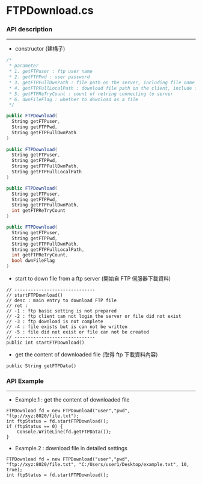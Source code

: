 # FTPDownload.cs



### API description
---

* constructor (建構子)

```csharp
/*
 * parameter
 * 1. getFTPuser : ftp user name
 * 2. getFTPPwd : user password
 * 3. getFTPFullDwnPath : file path on the server, including file name and sub file name
 * 4. getFTPFullLocalPath : download file path on the client, include file name and sub file name
 * 5. getFTPReTryCount : count of retring connecting to server 
 * 6. dwnFileFlag : whether to download as a file
 */

public FTPDownload(
  String getFTPuser, 
  String getFTPPwd, 
  String getFTPFullDwnPath
)
 
public FTPDownload(
  String getFTPuser, 
  String getFTPPwd, 
  String getFTPFullDwnPath, 
  String getFTPFullLocalPath
)

public FTPDownload(
  String getFTPuser, 
  String getFTPPwd, 
  String getFTPFullDwnPath, 
  int getFTPReTryCount
)

public FTPDownload(
  String getFTPuser, 
  String getFTPPwd, 
  String getFTPFullDwnPath, 
  String getFTPFullLocalPath, 
  int getFTPReTryCount, 
  bool dwnFileFlag
)
```

* start to down file from a ftp server (開始自 FTP 伺服器下載資料)

```
// ------------------------------
// startFTPDownload()
// desc : main entry to download FTP file
// ret :
// -1 : ftp basic setting is not prepared
// -2 : ftp client can not login the server or file did not exist
// -3 : ftp download is not complete
// -4 : file exists but is can not be written
// -5 : file did not exist or file can not be created
// ------------------------------
public int startFTPDownload()
```

* get the content of downloaded file (取得 ftp 下載資料內容)

```
public String getFTPData()
```

### API Example
---

* Example.1 : get the content of downloaded file 

```
FTPDownload fd = new FTPDownload("user","pwd", "ftp://xyz:8020/file.txt");
int ftpStatus = fd.startFTPDownload();
if (ftpStatus == 0) {
    Console.WriteLine(fd.getFTPData());
}
```

* Example.2 : download file in detailed settings

```
FTPDownload fd = new FTPDownload("user","pwd", "ftp://xyz:8020/file.txt", "C:/Users/user1/Desktop/example.txt", 10, true);
int ftpStatus = fd.startFTPDownload();
```






